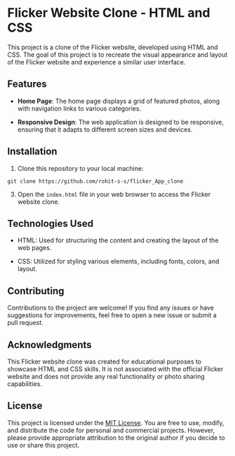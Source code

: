 # Flicker Website Clone - HTML and CSS

This project is a clone of the Flicker website, developed using HTML and CSS. The goal of this project is to recreate the visual appearance and layout of the Flicker website and experience a similar user interface.

## Features

- **Home Page**: The home page displays a grid of featured photos, along with navigation links to various categories.

- **Responsive Design**: The web application is designed to be responsive, ensuring that it adapts to different screen sizes and devices.

## Installation

1. Clone this repository to your local machine:

```
git clone https://github.com/rohit-s-s/flicker_App_clone
```


3. Open the `index.html` file in your web browser to access the Flicker website clone.

## Technologies Used

- HTML: Used for structuring the content and creating the layout of the web pages.

- CSS: Utilized for styling various elements, including fonts, colors, and layout.


## Contributing

Contributions to the project are welcome! If you find any issues or have suggestions for improvements, feel free to open a new issue or submit a pull request.

## Acknowledgments

This Flicker website clone was created for educational purposes to showcase HTML and CSS skills. It is not associated with the official Flicker website and does not provide any real functionality or photo sharing capabilities.

## License

This project is licensed under the [MIT License](LICENSE). You are free to use, modify, and distribute the code for personal and commercial projects. However, please provide appropriate attribution to the original author if you decide to use or share this project.
